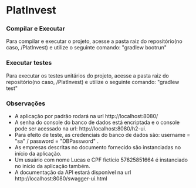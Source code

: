 # PlatInvest



### Compilar e Executar

Para compilar e executar o projeto, acesse a pasta raiz do repositório(no caso, /PlatInvest) e utilize o seguinte comando: "gradlew bootrun"

### Executar testes

Para executar os testes unitários do projeto, acesse a pasta raiz do repositório(no caso, /PlatInvest) e utilize o seguinte comando: "gradlew test"

### Observações

- A aplicação por padrão rodará na url http://localhost:8080/
- A senha do console do banco de dados está encriptada e o console pode ser acessado na url: http://localhost:8080/h2-ui.
- Para efeito de teste, as credenciais do banco de dados são: username = "sa" / password = "DBPassword" .
- As empresas descritas no documento fornecido são instanciadas no início da aplicação.
- Um usuário com nome Lucas e CPF fictício 57625851664 é instanciado no início da aplicação também.
- A documentação da API estará disponível na url http://localhost:8080/swagger-ui.html

